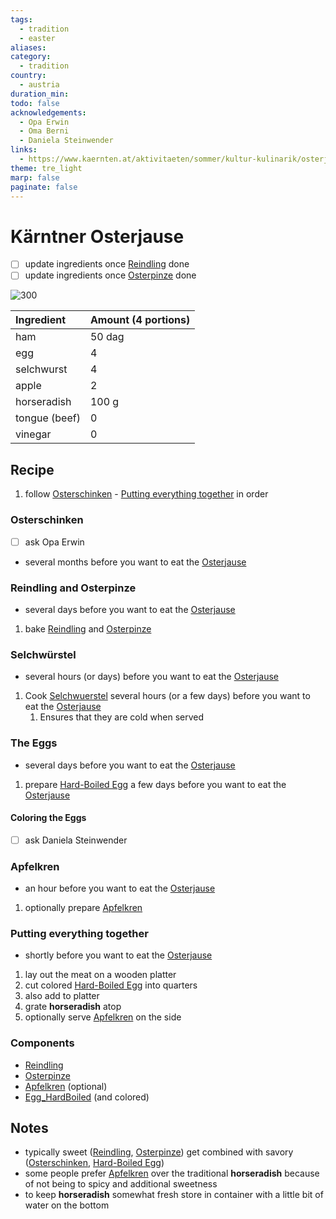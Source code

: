```yaml
---
tags:
  - tradition
  - easter
aliases: 
category:
  - tradition
country:
  - austria
duration_min: 
todo: false
acknowledgements:
  - Opa Erwin
  - Oma Berni
  - Daniela Steinwender
links:
  - https://www.kaernten.at/aktivitaeten/sommer/kultur-kulinarik/osterjause-osterbraeuche-in-kaernten/
theme: tre_light
marp: false
paginate: false
---
```



# Kärntner Osterjause
- [ ] update ingredients once [Reindling](Reindling.md) done
- [ ] update ingredients once [Osterpinze](Osterpinze.md) done

![300](../gfx/IMG_20240330_142044.jpg)

|Ingredient|Amount (4 portions)|
| :- | :- |
|ham|50 dag|
|egg|4|
|selchwurst|4|
|apple|2|
|horseradish|100 g|
|tongue (beef)|0|
|vinegar|0|

## Recipe

1. follow [Osterschinken](#Osterschinken) - [Putting everything together](#Putting%20everything%20together) in order

### Osterschinken
- [ ] ask Opa Erwin
* several months before you want to eat the [Osterjause](Osterjause.md)

### Reindling and Osterpinze
* several days before you want to eat the [Osterjause](Osterjause.md)

1. bake [Reindling](Reindling.md) and [Osterpinze](Osterpinze.md)

### Selchwürstel
* several hours (or days) before you want to eat the [Osterjause](Osterjause.md)

1. Cook [Selchwuerstel](Selchwuerstel.md) several hours (or a few days) before you want to eat the [Osterjause](Osterjause.md)
	1. Ensures that they are cold when served

### The Eggs
* several days before you want to eat the [Osterjause](Osterjause.md)

1. prepare [Hard-Boiled Egg](Egg_HardBoiled.md#Hard-Boiled%20Egg) a few days before you want to eat the [Osterjause](Osterjause.md)

#### Coloring the Eggs
- [ ] ask Daniela Steinwender

### Apfelkren
* an hour before you want to eat the [Osterjause](Osterjause.md)

1. optionally prepare [Apfelkren](Apfelkren.md)

### Putting everything together
* shortly before you want to eat the [Osterjause](Osterjause.md)

1. lay out the meat on a wooden platter
2. cut colored [Hard-Boiled Egg](Egg_HardBoiled.md#Hard-Boiled%20Egg) into quarters
3. also add to platter
4. grate **horseradish** atop
5. optionally serve [Apfelkren](Apfelkren.md) on the side

### Components
* [Reindling](Reindling.md)
* [Osterpinze](Osterpinze)
* [Apfelkren](Apfelkren) (optional)
* [Egg_HardBoiled](Egg_HardBoiled.md) (and colored)

## Notes
* typically sweet ([Reindling](Reindling.md), [Osterpinze](Osterpinze.md)) get combined with savory ([Osterschinken](#Osterschinken), [Hard-Boiled Egg](Egg_HardBoiled.md#Hard-Boiled%20Egg))
* some people prefer [Apfelkren](Apfelkren.md) over the traditional **horseradish** because of not being to spicy and additional sweetness
* to keep **horseradish** somewhat fresh store in container with a little bit of water on the bottom